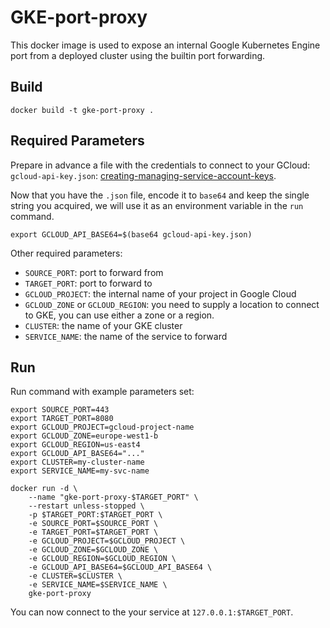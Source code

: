 # GKE-port-proxy

This docker image is used to expose an internal Google Kubernetes Engine port from a deployed cluster using the builtin port forwarding.

## Build

`docker build -t gke-port-proxy .`

## Required Parameters

Prepare in advance a file with the credentials to connect to your GCloud: `gcloud-api-key.json`: [creating-managing-service-account-keys](https://cloud.google.com/iam/docs/creating-managing-service-account-keys).

Now that you have the `.json` file, encode it to `base64` and keep the single string you acquired, we will use it as an environment variable in the `run` command.

`export GCLOUD_API_BASE64=$(base64 gcloud-api-key.json)`

Other required parameters:

* `SOURCE_PORT`: port to forward from
* `TARGET_PORT`: port to forward to
* `GCLOUD_PROJECT`: the internal name of your project in Google Cloud
* `GCLOUD_ZONE` or `GCLOUD_REGION`: you need to supply a location to connect to GKE, you can use either a zone or a region.
* `CLUSTER`: the name of your GKE cluster
* `SERVICE_NAME`: the name of the service to forward

## Run

Run command with example parameters set:

```
export SOURCE_PORT=443
export TARGET_PORT=8080
export GCLOUD_PROJECT=gcloud-project-name
export GCLOUD_ZONE=europe-west1-b
export GCLOUD_REGION=us-east4
export GCLOUD_API_BASE64="..."
export CLUSTER=my-cluster-name
export SERVICE_NAME=my-svc-name

docker run -d \
    --name "gke-port-proxy-$TARGET_PORT" \
    --restart unless-stopped \
    -p $TARGET_PORT:$TARGET_PORT \
    -e SOURCE_PORT=$SOURCE_PORT \
    -e TARGET_PORT=$TARGET_PORT \
    -e GCLOUD_PROJECT=$GCLOUD_PROJECT \
    -e GCLOUD_ZONE=$GCLOUD_ZONE \
    -e GCLOUD_REGION=$GCLOUD_REGION \
    -e GCLOUD_API_BASE64=$GCLOUD_API_BASE64 \
    -e CLUSTER=$CLUSTER \
    -e SERVICE_NAME=$SERVICE_NAME \
    gke-port-proxy
```

You can now connect to the your service at `127.0.0.1:$TARGET_PORT`.
